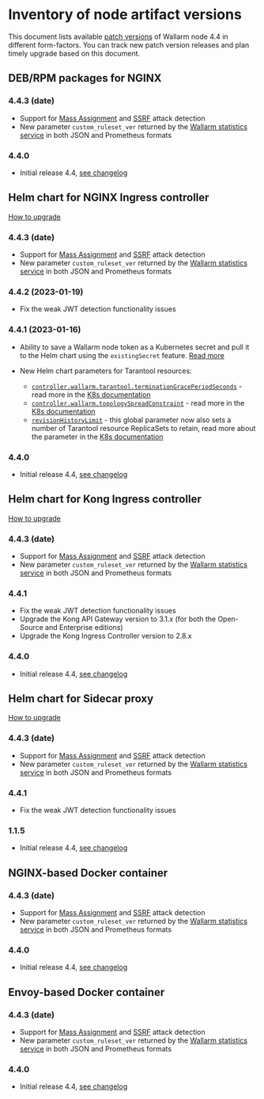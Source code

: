 # Inventory of node artifact versions

This document lists available [patch versions](versioning-policy.md#version-format) of Wallarm node 4.4 in different form-factors. You can track new patch version releases and plan timely upgrade based on this document.

## DEB/RPM packages for NGINX

### 4.4.3 (date)

* Support for [Mass Assignment](../attacks-vulns-list.md#mass-assignment) and [SSRF](../attacks-vulns-list.md#serverside-request-forgery-ssrf) attack detection
* New parameter `custom_ruleset_ver` returned by the [Wallarm statistics service](../admin-en/configure-statistics-service.md) in both JSON and Prometheus formats

### 4.4.0

* Initial release 4.4, [see changelog](what-is-new.md)

## Helm chart for NGINX Ingress controller

[How to upgrade](ingress-controller.md)

### 4.4.3 (date)

* Support for [Mass Assignment](../attacks-vulns-list.md#mass-assignment) and [SSRF](../attacks-vulns-list.md#serverside-request-forgery-ssrf) attack detection
* New parameter `custom_ruleset_ver` returned by the [Wallarm statistics service](../admin-en/configure-statistics-service.md) in both JSON and Prometheus formats

### 4.4.2 (2023-01-19)

* Fix the weak JWT detection functionality issues

### 4.4.1 (2023-01-16)

* Ability to save a Wallarm node token as a Kubernetes secret and pull it to the Helm chart using the `existingSecret` feature. [Read more](../admin-en/configure-kubernetes-en.md#controllerwallarmexistingsecret)
* New Helm chart parameters for Tarantool resources:

    * [`controller.wallarm.tarantool.terminationGracePeriodSeconds`](https://github.com/wallarm/ingress/blob/main/charts/ingress-nginx/values.yaml#L789) - read more in the [K8s documentation](https://kubernetes.io/docs/tasks/configure-pod-container/configure-liveness-readiness-startup-probes/#configure-probes)
    * [`controller.wallarm.topologySpreadConstraint`](https://github.com/wallarm/ingress/blob/main/charts/ingress-nginx/values.yaml#L793) - read more in the [K8s documentation](https://kubernetes.io/docs/concepts/scheduling-eviction/topology-spread-constraints/#topologyspreadconstraints-field)
    * [`revisionHistoryLimit`](https://github.com/wallarm/ingress/blob/main/charts/ingress-nginx/values.yaml#L870) - this global parameter now also sets a number of Tarantool resource ReplicaSets to retain, read more about the parameter in the [K8s documentation](https://kubernetes.io/docs/concepts/workloads/controllers/deployment/#revision-history-limit)

### 4.4.0

* Initial release 4.4, [see changelog](what-is-new.md)

## Helm chart for Kong Ingress controller

[How to upgrade](kong-ingress-controller.md)

### 4.4.3 (date)

* Support for [Mass Assignment](../attacks-vulns-list.md#mass-assignment) and [SSRF](../attacks-vulns-list.md#serverside-request-forgery-ssrf) attack detection
* New parameter `custom_ruleset_ver` returned by the [Wallarm statistics service](../admin-en/configure-statistics-service.md) in both JSON and Prometheus formats

### 4.4.1

* Fix the weak JWT detection functionality issues
* Upgrade the Kong API Gateway version to 3.1.x (for both the Open-Source and Enterprise editions)
* Upgrade the Kong Ingress Controller version to 2.8.x

### 4.4.0

* Initial release 4.4, [see changelog](what-is-new.md)

## Helm chart for Sidecar proxy

[How to upgrade](sidecar-proxy.md)

### 4.4.3 (date)

* Support for [Mass Assignment](../attacks-vulns-list.md#mass-assignment) and [SSRF](../attacks-vulns-list.md#serverside-request-forgery-ssrf) attack detection
* New parameter `custom_ruleset_ver` returned by the [Wallarm statistics service](../admin-en/configure-statistics-service.md) in both JSON and Prometheus formats

### 4.4.1

* Fix the weak JWT detection functionality issues

### 1.1.5

* Initial release 4.4, [see changelog](what-is-new.md)

## NGINX-based Docker container

### 4.4.3 (date)

* Support for [Mass Assignment](../attacks-vulns-list.md#mass-assignment) and [SSRF](../attacks-vulns-list.md#serverside-request-forgery-ssrf) attack detection
* New parameter `custom_ruleset_ver` returned by the [Wallarm statistics service](../admin-en/configure-statistics-service.md) in both JSON and Prometheus formats

### 4.4.0

* Initial release 4.4, [see changelog](what-is-new.md)

## Envoy-based Docker container

### 4.4.3 (date)

* Support for [Mass Assignment](../attacks-vulns-list.md#mass-assignment) and [SSRF](../attacks-vulns-list.md#serverside-request-forgery-ssrf) attack detection
* New parameter `custom_ruleset_ver` returned by the [Wallarm statistics service](../admin-en/configure-statistics-service.md) in both JSON and Prometheus formats

### 4.4.0

* Initial release 4.4, [see changelog](what-is-new.md)
